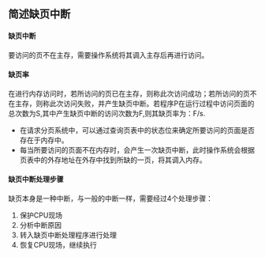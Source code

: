 ## 简述缺页中断

#### 缺页中断
要访问的页不在主存，需要操作系统将其调入主存后再进行访问。
#### 缺页率
在进行内存访问时，若所访问的页已在主存，则称此次访问成功；若所访问的页不在主存，则称此次访问失败，并产生缺页中断。若程序P在运行过程中访问页面的总次数为S,其中产生缺页中断的访问次数为F,则其缺页率为：F/s.
- 在请求分页系统中，可以通过查询页表中的状态位来确定所要访问的页面是否存在于内存中。
- 每当所要访问的页面不在内存时，会产生一次缺页中断，此时操作系统会根据页表中的外存地址在外存中找到所缺的一页，将其调入内存。

#### 缺页中断处理步骤
缺页本身是一种中断，与一般的中断一样，需要经过4个处理步骤：
1. 保护CPU现场
2. 分析中断原因
3. 转入缺页中断处理程序进行处理
4. 恢复CPU现场，继续执行